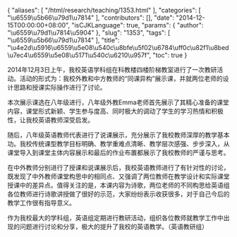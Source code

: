 {
    "aliases": [
        "/html/research/teaching/1353.html"
    ],
    "categories": [
        "\u6559\u5b66\u79d1\u7814"
    ],
    "contributors": [],
    "date": "2014-12-15T00:00:00+08:00",
    "isCJKLanguage": true,
    "params": {
        "author": "\u6559\u79d1\u7814\u5904"
    },
    "slug": "1353",
    "tags": [
        "\u6559\u5b66\u79d1\u7814"
    ],
    "title": "\u4e2d\u5916\u6559\u5e08\u540c\u8bfe\u5f02\u6784\uff0c\u82f1\u8bed\u7ec4\u6559\u5e08\u5171\u540c\u6210\u957f",
    "toc": true
}

2014年12月3日上午，我校英语学科组在科教楼四楼阶梯教室进行了一次教研活动。活动的形式为：我校外教和中方教师的“同课异构”展示课，并就两位老师的设计思路和授课实际操作进行了讨论。




本次展示课选在八年级进行，八年级外教Emma老师首先展示了其精心准备的课堂内容，课堂形式新颖、学生参与度高、同时极大的调动了学生的学习热情和积极性，让我校英语教师深受启发。




随后，八年级英语教师代表进行了说课展示，充分展示了我校教师深厚的教学基本功。我校传统课型教学目标明确、教学重难点清晰、教学层次感强、步步深入，从课堂导入到课堂主体内容展示和最后的作业布置都展示了我校教师的严谨与思考。




在中外教师分别进行了授课和说课展示后，我校英语教师进行了有针对性的讨论，既发现了中外教师课堂构思中的相同点、又强调了两位教师在教学设计和实际课堂授课中的差异点。值得关注的是，本课内容为诗歌，两位老师的不同构思给英语组各位教师进行诗歌讲授做了很好的示范，大家纷纷表示收获很多，对于自己今后的教学工作很有指导意义。




作为我校最大的学科组，英语组定期进行教研活动，组织各位教师就教学工作中出现的问题进行讨论和分享，极大的提升了我校的英语教学。（英语教研组）


